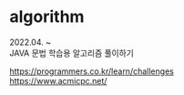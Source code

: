 # algorithm
2022.04. ~  
JAVA 문법 학습용 알고리즘 풀이하기

https://programmers.co.kr/learn/challenges  
https://www.acmicpc.net/
